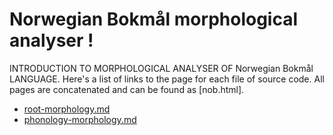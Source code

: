 
# Norwegian Bokmål morphological analyser                      !
INTRODUCTION TO MORPHOLOGICAL ANALYSER OF Norwegian Bokmål LANGUAGE.
Here's a list of links to the page for each file of source code. All pages are concatenated and can be found as [nob.html].


* [root-morphology.md](root-morphology.md)
* [phonology-morphology.md](phonology-morphology.md)
